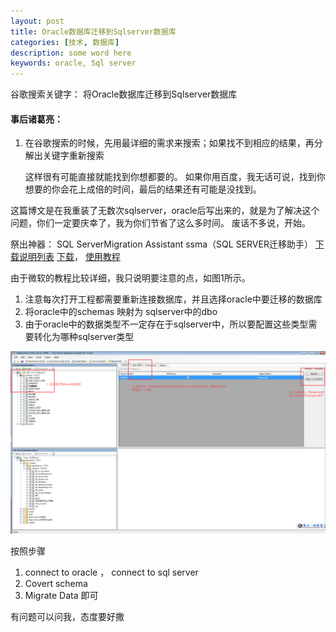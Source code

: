 ```yaml
---
layout: post
title: Oracle数据库迁移到Sqlserver数据库
categories: [技术, 数据库]
description: some word here
keywords: oracle, Sql server
---
```

谷歌搜索关键字： 将Oracle数据库迁移到Sqlserver数据库
#### 事后诸葛亮：
1. 在谷歌搜索的时候，先用最详细的需求来搜索；如果找不到相应的结果，再分解出关键字重新搜索
	
	这样很有可能直接就能找到你想都要的。
	如果你用百度，我无话可说，找到你想要的你会花上成倍的时间，最后的结果还有可能是没找到。

这篇博文是在我重装了无数次sqlserver，oracle后写出来的，就是为了解决这个问题，你们一定要庆幸了，我为你们节省了这么多时间。
废话不多说，开始。

祭出神器： SQL ServerMigration Assistant ssma（SQL SERVER迁移助手） [下载说明列表](https://docs.microsoft.com/zh-cn/sql/ssma/oracle/installing-ssma-for-oracle-oracletosql) [下载](https://www.microsoft.com/en-us/download/details.aspx?id=54258)， [使用教程](https://docs.microsoft.com/zh-cn/sql/ssma/oracle/migrating-oracle-databases-to-sql-server-oracletosql)

由于微软的教程比较详细，我只说明要注意的点，如图1所示。
1. 注意每次打开工程都需要重新连接数据库，并且选择oracle中要迁移的数据库
2. 将oracle中的schemas 映射为 sqlserver中的dbo
3. 由于oracle中的数据类型不一定存在于sqlserver中，所以要配置这些类型需要转化为哪种sqlserver类型

![](/images/tech/oracle-sqlserver.png)

按照步骤
1. connect to oracle ， connect to sql server
2. Covert schema
3. Migrate Data 即可

有问题可以问我，态度要好撒







